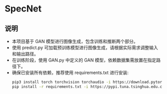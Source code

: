 # SpecNet

## 说明
- 本项目基于 GAN 模型进行图像生成，包含训练和推断两个部分。
- 使用 predict.py 可加载预训练模型进行图像生成，请根据实际需求调整输入和输出路径。
- 在训练阶段，使用 GAN.py 中定义的 GAN 模型，依赖数据集需放置在指定路径下。
- 确保已安装所有依赖，推荐使用 requirements.txt 进行安装:
    ```sh
    pip3 install torch torchvision torchaudio -i https://download.pytorch.org/whl/cu126
    pip install -r requirements.txt -i https://pypi.tuna.tsinghua.edu.cn/simple
    ```
